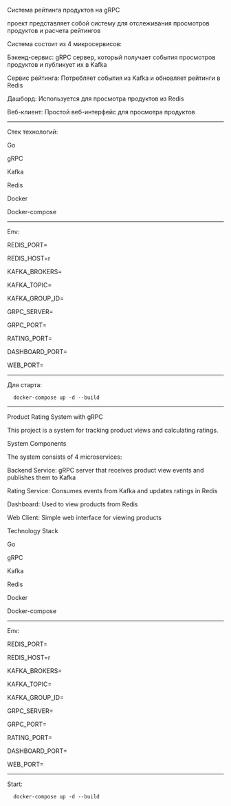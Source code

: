 Система рейтинга продуктов на gRPC

проект представляет собой систему для отслеживания просмотров продуктов и расчета рейтингов

Система состоит из 4 микросервисов:

Бэкенд-сервис: gRPC сервер, который получает события просмотров продуктов и публикует их в Kafka

Сервис рейтинга: Потребляет события из Kafka и обновляет рейтинги в Redis

Дашборд: Используется для просмотра продуктов из Redis

Веб-клиент: Простой веб-интерфейс для просмотра продуктов

--------------------------------------------------------------------------------

Стек технологий:

Go

gRPC 

Kafka 

Redis 

Docker

Docker-compose

--------------------------------------------------------------------------------

Env:

REDIS_PORT=

REDIS_HOST=r

KAFKA_BROKERS=

KAFKA_TOPIC=

KAFKA_GROUP_ID=

GRPC_SERVER=

GRPC_PORT=

RATING_PORT=

DASHBOARD_PORT=

WEB_PORT=

--------------------------------------------------------------------------------

Для старта:

      docker-compose up -d --build

-----------------------------------------------------------------------------------------

Product Rating System with gRPC

This project is a system for tracking product views and calculating ratings.

System Components

The system consists of 4 microservices:

Backend Service: gRPC server that receives product view events and publishes them to Kafka

Rating Service: Consumes events from Kafka and updates ratings in Redis

Dashboard: Used to view products from Redis

Web Client: Simple web interface for viewing products

Technology Stack

Go

gRPC

Kafka

Redis

Docker

Docker-compose

--------------------------------------------------------------------------------

Env:

REDIS_PORT=

REDIS_HOST=r

KAFKA_BROKERS=

KAFKA_TOPIC=

KAFKA_GROUP_ID=

GRPC_SERVER=

GRPC_PORT=

RATING_PORT=

DASHBOARD_PORT=

WEB_PORT=

--------------------------------------------------------------------------------

Start: 

      docker-compose up -d --build
        

